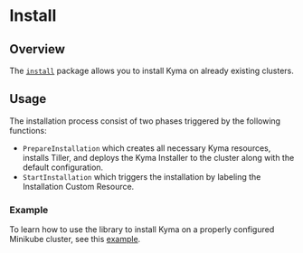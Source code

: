 # Install

## Overview

The [`install`](https://godoc.org/github.com/kyma-incubator/hydroform/install/installation) package allows you to install Kyma on already existing clusters.


## Usage

The installation process consist of two phases triggered by the following functions: 
* `PrepareInstallation` which creates all necessary Kyma resources, installs  Tiller, and deploys the Kyma Installer to the cluster along with the default configuration.
* `StartInstallation` which triggers the installation by labeling the Installation Custom Resource. 

### Example

To learn how to use the library to install Kyma on a properly configured Minikube cluster, see this [example](../install/example/example.go).

